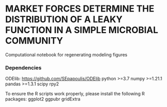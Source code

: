 # MARKET FORCES DETERMINE THE DISTRIBUTION OF A LEAKY FUNCTION IN A SIMPLE MICROBIAL COMMUNITY

Computational notebook for regenerating modeling figures

### Dependencies
ODElib: https://github.com/SEpapoulis/ODElib
python >=3.7
numpy >=1.21.1
pandas >=1.3.1
scipy
rpy2

To ensure the R scripts work properly, please install the following R packages:
ggplot2
ggpubr
gridExtra
